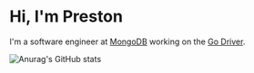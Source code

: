 # Hi, I'm Preston

I'm a software engineer at [MongoDB](https://www.mongodb.com/) working on the [Go Driver](https://github.com/mongodb/mongo-go-driver).

![Anurag's GitHub stats](https://github-readme-stats.vercel.app/api?username=prestonvasquez&theme=dark&show_icons=true)


